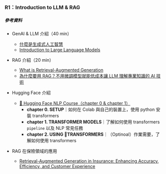 ### R1：Introduction to LLM & RAG

##### 參考資料
- GenAI & LLM 介紹（40 min）
  - [什麼是生成式人工智慧](https://www.youtube.com/watch?v=JGtqpQXfJis)
  - [Introduction to Large Language Models](https://youtu.be/RBzXsQHjptQ?si=fgLAPoen3revkFoI)
- RAG 介紹（20 min）
   - [What is Retrieval-Augmented Generation](https://www.youtube.com/watch?v=T-D1OfcDW1M)
   - [為什麼要用 RAG？不用微調模型就能低成本讓 LLM 理解專業知識的 AI 技術](https://tw.alphacamp.co/blog/what-is-rag-ai-technology-and-how-does-retrieval-augmented-generation-work)
- Hugging Face 介紹
  - [🤗 Hugging Face NLP Course（chapter 0 & chapter 1）](https://huggingface.co/learn/nlp-course/chapter0/1?fw=pt)
    - **chapter 0. SETUP**｜如何在 Colab 與自己的裝置上，使用 python 安裝 transformers
    - **chapter 1. TRANSFORMER MODELS**｜了解如何使用 transformers `pipeline` 以及 NLP 常見任務
    - **chapter 2. USING 🤗TRANSFORMERS**｜（Optinoal）作業需要，了解如何使用 transformers
    
- RAG 在保險領域的應用
  - [Retrieval-Augmented Generation in Insurance: Enhancing Accuracy, Efficiency, and Customer Experience](https://ingestai.io/blog/rag-in-insurance#title2)